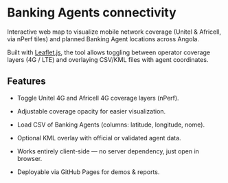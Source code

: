 # Banking Agents connectivity

Interactive web map to visualize mobile network coverage (Unitel & Africell, via nPerf tiles) and planned Banking Agent locations across Angola.

Built with [Leaflet.js](https://leafletjs.com/), the tool allows toggling between operator coverage layers (4G / LTE) and overlaying CSV/KML files with agent coordinates.

## Features

- Toggle Unitel 4G and Africell 4G coverage layers (nPerf).

- Adjustable coverage opacity for easier visualization.

- Load CSV of Banking Agents (columns: latitude, longitude, nome).

- Optional KML overlay with official or validated agent data.

- Works entirely client-side — no server dependency, just open in browser.

- Deployable via GitHub Pages for demos & reports.
